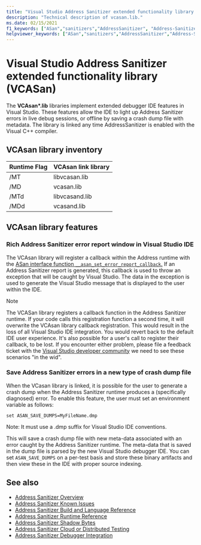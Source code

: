 ```yaml
---
title: "Visual Studio Address Sanitizer extended functionality library (VCASan)"
description: "Technical description of vcasan.lib."
ms.date: 02/15/2021
f1_keywords: ["ASan","sanitizers","AddressSanitizer", "Address-Sanitizer", "vcasan", "Asan-integration"]
helpviewer_keywords: ["ASan","sanitizers","AddressSanitizer","Address-Sanitizer","vcasan.lib","vcasan","vcasand.lib","libvcasan.lib","libvcasand.lib"]
---
```


# Visual Studio Address Sanitizer extended functionality library (VCASan)

The **VCAsan\*.lib** libraries implement extended debugger IDE features in Visual Studio. These features allow the IDE to light up Address Sanitizer errors in live debug sessions, or offline by saving a crash dump file with metadata. The library is linked any time AddressSanitizer is enabled with the Visual C++ compiler.

## VCAsan library inventory

| Runtime Flag  | VCAsan link library  |
|---------------|----------------------|
| /MT           | libvcasan.lib        |
| /MD           | vcasan.lib           |
| /MTd          | libvcasand.lib       |
| /MDd          | vcasand.lib          |

## VCAsan library features

### Rich Address Sanitizer error report window in Visual Studio IDE

The VCAsan library will register a callback within the Address runtime with the [ASan interface function `__asan_set_error_report_callback`.](https://github.com/llvm/llvm-project/blob/1ba5ea67a30170053964a28f2f47aea4bb7f5ff1/compiler-rt/include/sanitizer/asan_interface.h#L256) If an Address Sanitizer report is generated, this callback is used to throw an exception that will be caught by Visual Studio. The data in the exception is used to generate the Visual Studio message that is displayed to the user within the IDE.
> [!NOTE]
> The VCASan library registers a callback function in the Address Sanitizer runtime. If your code calls this registration function a second time, it will overwrite the VCAsan library callback registration. This would result in the loss of all Visual Studio IDE integration. You would revert back to the default IDE user experience. It's also possible for a user's call to register their callback, to be lost. If you encounter either problem, please file a feedback ticket with the [Visual Studio developer community](https://developercommunity.visualstudio.com) we need to see these scenarios "in the wid".

### Save Address Sanitizer errors in a new type of crash dump file

When the VCasan library is linked, it is possible for the user to generate a crash dump when the Address Sanitizer runtime produces a (specifically diagnosed) error. To enable this feature, the user must set an environment variable as follows:

`set ASAN_SAVE_DUMPS=MyFileName.dmp`

Note: It must use a .dmp suffix for Visual Studio IDE conventions.

This will save a crash dump file with new meta-data associated with an error caught by the Address Sanitizer runtime. The meta-data that is saved in the dump file is parsed by the new Visual Studio debugger IDE. You can set `ASAN_SAVE_DUMPS` on a per-test basis and store these binary artifacts and then view these in the IDE with proper source indexing.

## See also

- [Address Sanitizer Overview](./asan.md)
- [Address Sanitizer Known Issues](./asan-known-issues.md)
- [Address Sanitizer Build and Language Reference](./asan-building.md)
- [Address Sanitizer Runtime Reference](./asan-runtime.md)
- [Address Sanitizer Shadow Bytes](./asan-shadowbytes.md)
- [Address Sanitizer Cloud or Distributed Testing](./asan-offline-crash-dumps.md)
- [Address Sanitizer Debugger Integration](./asan-debugger-integration.md)